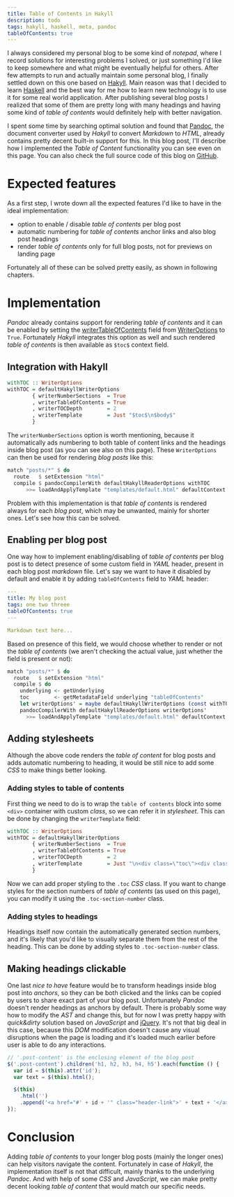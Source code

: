 ```yaml
---
title: Table of Contents in Hakyll
description: todo
tags: hakyll, haskell, meta, pandoc
tableOfContents: true
---
```


I always considered my personal blog to be some kind of _notepad_, where I record solutions for interesting problems I solved, or just something I'd like to keep somewhere and what might be eventually helpful for others. After few attempts to run and actually maintain some personal blog, I finally settled down on this one based on [Hakyll][web:hakyll]. Main reason was that I decided to learn [Haskell][web:haskell] and the best way for me how to learn new technology is to use it for some real world application. After publishing several blog posts I realized that some of them are pretty long with many headings and having some kind of _table of contents_ would definitely help with better navigation.

I spent some time by searching optimal solution and found that [Pandoc][web:pandoc], the document converter used by _Hakyll_ to convert _Markdown_ to _HTML_, already contains pretty decent built-in support for this. In this blog post, I'll describe how I implemented the _Table of Content_ functionality you can see even on this page. You can also check the full source code of this blog on [GitHub][github:svejcar-dev].

<!-- MORE -->

# Expected features
As a first step, I wrote down all the expected features I'd like to have in the ideal implementation:

- option to enable / disable _table of contents_ per blog post
- automatic numbering for _table of contents_ anchor links and also blog post headings
- render _table of contents_ only for full blog posts, not for previews on landing page

Fortunately all of these can be solved pretty easily, as shown in following chapters.

# Implementation
_Pandoc_ already contains support for rendering _table of contents_ and it can be enabled by setting the [writerTableOfContents][haddock:pandoc:writerTableOfContents] field from [WriterOptions][haddock:pandoc:WriterOptions] to `True`. Fortunately _Hakyll_ integrates this option as well and such rendered _table of contents_ is then available as `$toc$` context field.

## Integration with Hakyll

```haskell
withTOC :: WriterOptions
withTOC = defaultHakyllWriterOptions
        { writerNumberSections  = True
        , writerTableOfContents = True
        , writerTOCDepth        = 2
        , writerTemplate        = Just "$toc$\n$body$"
        }
```

The `writerNumberSections` option is worth mentioning, because it automatically ads numbering to both table of content links and the headings inside blog post (as you can see also on this page). These `WriterOptions` can then be used for rendering _blog posts_ like this:

```haskell
match "posts/*" $ do
  route   $ setExtension "html"
  compile $ pandocCompilerWith defaultHakyllReaderOptions withTOC
      >>= loadAndApplyTemplate "templates/default.html" defaultContext
```

Problem with this implementation is that _table of contents_ is rendered always for each _blog post_, which may be unwanted, mainly for shorter ones. Let's see how this can be solved.

## Enabling per blog post
One way how to implement enabling/disabling of _table of contents_ per blog post is to detect presence of some custom field in _YAML_ header, present in each blog post _markdown_ file. Let's say we want to have it disabled by default and enable it by adding `tableOfContents` field to _YAML_ header:

```yaml
---
title: My blog post
tags: one two threee
tableOfContents: true
---

Markdown text here...
```

Based on presence of this field, we would choose whether to render or not the _table of contents_ (we aren't checking the actual value, just whether the field is present or not):

```haskell
match "posts/*" $ do
  route   $ setExtension "html"
  compile $ do
    underlying <- getUnderlying
    toc        <- getMetadataField underlying "tableOfContents"
    let writerOptions' = maybe defaultHakyllWriterOptions (const withTOC) toc
    pandocCompilerWith defaultHakyllReaderOptions writerOptions'
      >>= loadAndApplyTemplate "templates/default.html" defaultContext
```

## Adding stylesheets
Although the above code renders the _table of content_ for blog posts and adds automatic numbering to heading, it would be still nice to add some _CSS_ to make things better looking.

### Adding styles to table of contents
First thing we need to do is to wrap the `table of contents` block into some `<div>` container with custom _class_, so we can refer it in _stylesheet_. This can be done by changing the `writerTemplate` field:

```haskell
withTOC :: WriterOptions
withTOC = defaultHakyllWriterOptions
        { writerNumberSections  = True
        , writerTableOfContents = True
        , writerTOCDepth        = 2
        , writerTemplate        = Just "\n<div class=\"toc\"><div class=\"header\">Table of Contents</div>\n$toc$\n</div>\n$body$"
        }
```

Now we can add proper styling to the `.toc` _CSS_ class. If you want to change styles for the section numbers of _table of contents_ (as used on this page), you can modify it using the `.toc-section-number` class.

### Adding styles to headings
Headings itself now contain the automatically generated section numbers, and it's likely that you'd like to visually separate them from the rest of the heading. This can be done by adding styles to `.toc-section-number` class.

## Making headings clickable
One last _nice to have_ feature would be to transform headings inside blog post into _anchors_, so they can be both clicked and the links can be copied by users to share exact part of your blog post. Unfortunately _Pandoc_ doesn't render headings as anchors by default. There is probably some way how to modify the _AST_ and change this, but for now I was pretty happy with _quick&dirty_ solution based on  _JavaScript_ and [jQuery][web:jquery]. It's not that big deal in this case, because this _DOM_ modification doesn't cause any visual disruptions when the page is loading and it's loaded much earlier before user is able to do any interactions.

```javascript
// '.post-content' is the enclosing element of the blog post
$('.post-content').children('h1, h2, h3, h4, h5').each(function () {
  var id = $(this).attr('id');
  var text = $(this).html();

  $(this)
    .html('')
    .append('<a href="#' + id + '" class="header-link">' + text + '</a>');
});
```
 
# Conclusion
Adding _table of contents_ to your longer blog posts (mainly the longer ones) can help visitors navigate the content. Fortunately in case of _Hakyll_, the implementation itself is not that difficult, mainly thanks to the underlying _Pandoc_. And with help of some _CSS_ and _JavaScript_, we can make pretty decent looking _table of content_ that would match our specific needs.


[haddock:pandoc:WriterOptions]: https://hackage.haskell.org/package/pandoc-2.8/docs/Text-Pandoc-Options.html#v:WriterOptions
[haddock:pandoc:writerTableOfContents]: https://hackage.haskell.org/package/pandoc-2.8/docs/Text-Pandoc-Options.html#v:writerTableOfContents
[web:hakyll]: https://jaspervdj.be/hakyll/
[web:haskell]: https://www.haskell.org/
[web:jquery]: https://jquery.com/
[web:pandoc]: https://pandoc.org/
[github:svejcar-dev]: https://github.com/vaclavsvejcar/svejcar-dev